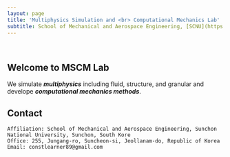 ```yaml
---
layout: page
title: 'Multiphysics Simulation and <br> Computational Mechanics Lab'
subtitle: School of Mechanical and Aerospace Engineering, [SCNU](https://www.scnu.ac.kr/SCNU/main.do?introChk=Y)
---
```


<br/>

## Welcome to MSCM Lab

We simulate **_multiphysics_** including fluid, structure, and granular and develope **_computational mechanics methods_**.

## Contact

```
Affiliation: School of Mechanical and Aerospace Engineering, Sunchon National University, Sunchon, South Kore
Office: 255, Jungang-ro, Suncheon-si, Jeollanam-do, Republic of Korea
Email: constlearner89@gmail.com
```
